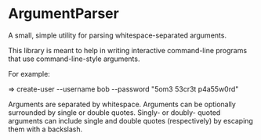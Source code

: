ArgumentParser
==============

A small, simple utility for parsing whitespace-separated arguments.

This library is meant to help in writing interactive command-line programs that use command-line-style arguments. 

For example:

=> create-user --username bob --password "5om3 53cr3t p4a55w0rd" 

Arguments are separated by whitespace.
Arguments can be optionally surrounded by single or double quotes.
Singly- or doubly- quoted arguments can include single and double quotes (respectively) by escaping them with a backslash.


